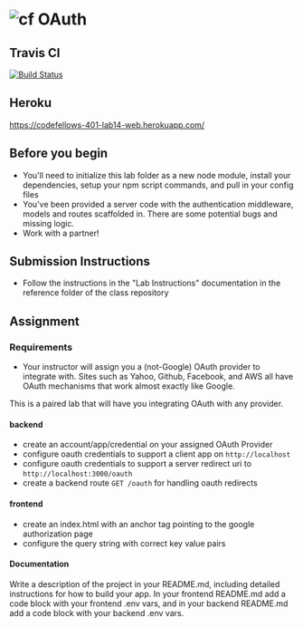 ![cf](http://i.imgur.com/7v5ASc8.png) OAuth
===========================================
## Travis CI
[![Build Status](https://travis-ci.com/Kevinoh47/lab-14-web-server.svg?branch=master)](https://travis-ci.com/Kevinoh47/lab-14-web-server)

## Heroku
https://codefellows-401-lab14-web.herokuapp.com/

## Before you begin
* You'll need to initialize this lab folder as a new node module, install your dependencies, setup your npm script commands, and pull in your config files
* You've been provided a server code with the authentication middleware, models and routes scaffolded in. There are some potential bugs and missing logic.
* Work with a partner!

## Submission Instructions
  * Follow the instructions in the "Lab Instructions" documentation in the reference folder of the class repository

## Assignment
### Requirements
- Your instructor will assign you a (not-Google) OAuth provider to integrate with. Sites such as Yahoo, Github, Facebook, and AWS all have OAuth mechanisms that work almost exactly like Google.

This is a paired lab that will have you integrating OAuth with any provider.

#### backend
* create an account/app/credential on your assigned OAuth Provider
 * configure oauth credentials to support a client app on `http://localhost`
 * configure oauth credentials to support a server redirect uri to `http://localhost:3000/oauth`
* create a backend route `GET /oauth` for handling oauth redirects

#### frontend
* create an index.html with an anchor tag pointing to the google authorization page
* configure the query string with correct key value pairs

#### Documentation
Write a description of the project in your README.md, including detailed instructions for how to build your app. In your frontend README.md add a code block with your frontend .env vars, and in your backend README.md add a code block with your backend .env vars.
